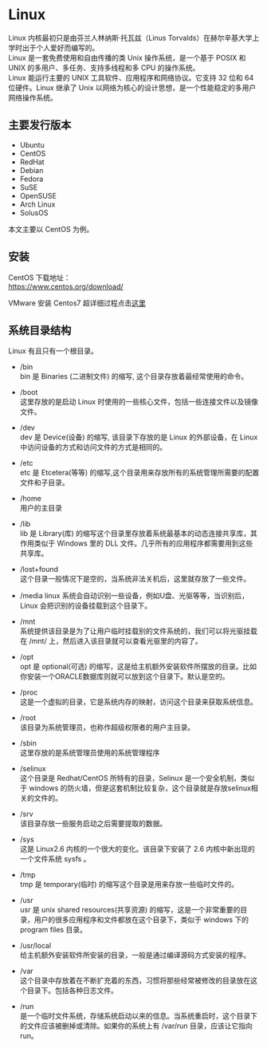 # Linux
Linux 内核最初只是由芬兰人林纳斯·托瓦兹（Linus Torvalds）在赫尔辛基大学上学时出于个人爱好而编写的。  
Linux 是一套免费使用和自由传播的类 Unix 操作系统，是一个基于 POSIX 和 UNIX 的多用户、多任务、支持多线程和多 CPU 的操作系统。  
Linux 能运行主要的 UNIX 工具软件、应用程序和网络协议。它支持 32 位和 64 位硬件。Linux 继承了 Unix 以网络为核心的设计思想，是一个性能稳定的多用户网络操作系统。
## 主要发行版本
- Ubuntu
- CentOS
- RedHat
- Debian
- Fedora
- SuSE
- OpenSUSE
- Arch Linux
- SolusOS

本文主要以 CentOS 为例。

## 安装

CentOS 下载地址：  
https://www.centos.org/download/

VMware 安装 Centos7 超详细过程点击[这里](https://www.runoob.com/w3cnote/vmware-install-centos7.html)

## 系统目录结构
Linux 有且只有一个根目录。

- /bin   
  bin 是 Binaries (二进制文件) 的缩写, 这个目录存放着最经常使用的命令。

- /boot  
  这里存放的是启动 Linux 时使用的一些核心文件，包括一些连接文件以及镜像文件。

- /dev  
  dev 是 Device(设备) 的缩写, 该目录下存放的是 Linux 的外部设备，在 Linux 中访问设备的方式和访问文件的方式是相同的。

- /etc  
  etc 是 Etcetera(等等) 的缩写,这个目录用来存放所有的系统管理所需要的配置文件和子目录。

- /home  
  用户的主目录

- /lib  
  lib 是 Library(库) 的缩写这个目录里存放着系统最基本的动态连接共享库，其作用类似于 Windows 里的 DLL 文件。几乎所有的应用程序都需要用到这些共享库。

- /lost+found  
  这个目录一般情况下是空的，当系统非法关机后，这里就存放了一些文件。

- /media 
  linux 系统会自动识别一些设备，例如U盘、光驱等等，当识别后，Linux 会把识别的设备挂载到这个目录下。

- /mnt  
  系统提供该目录是为了让用户临时挂载别的文件系统的，我们可以将光驱挂载在 /mnt/ 上，然后进入该目录就可以查看光驱里的内容了。

- /opt  
  opt 是 optional(可选) 的缩写，这是给主机额外安装软件所摆放的目录。比如你安装一个ORACLE数据库则就可以放到这个目录下。默认是空的。

- /proc  
  这是一个虚拟的目录，它是系统内存的映射，访问这个目录来获取系统信息。

- /root  
  该目录为系统管理员，也称作超级权限者的用户主目录。

- /sbin  
  这里存放的是系统管理员使用的系统管理程序

- /selinux  
  这个目录是 Redhat/CentOS 所特有的目录，Selinux 是一个安全机制，类似于 windows 的防火墙，但是这套机制比较复杂，这个目录就是存放selinux相关的文件的。

- /srv  
  该目录存放一些服务启动之后需要提取的数据。

- /sys  
  这是 Linux2.6 内核的一个很大的变化。该目录下安装了 2.6 内核中新出现的一个文件系统 sysfs 。

- /tmp  
  tmp 是 temporary(临时) 的缩写这个目录是用来存放一些临时文件的。

- /usr  
  usr 是 unix shared resources(共享资源) 的缩写，这是一个非常重要的目录，用户的很多应用程序和文件都放在这个目录下，类似于 windows 下的 program files 目录。

- /usr/local  
  给主机额外安装软件所安装的目录，一般是通过编译源码方式安装的程序。

- /var  
  这个目录中存放着在不断扩充着的东西，习惯将那些经常被修改的目录放在这个目录下。包括各种日志文件。

- /run  
  是一个临时文件系统，存储系统启动以来的信息。当系统重启时，这个目录下的文件应该被删掉或清除。如果你的系统上有 /var/run 目录，应该让它指向 run。

